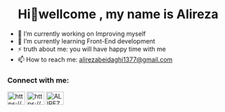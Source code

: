 <h1 align="center">Hi👋wellcome , my name is Alireza </h1>

- 🔭 I’m currently working on Improving myself
- 🌱 I’m currently learning Front-End development
-  ⚡ truth about me: you will have happy time with me 
- 📫 How to reach me: alirezabeidaghi1377@gmail.com


 <h3 align="left">Connect with me:</h3>
 <p align="left">
 <a href="https://www.linkedin.com/in/alireza-beydaghi-249104260/" target="blank"><img align="center" src="https://raw.githubusercontent.com/rahuldkjain/github-profile-readme-generator/master/src/images/icons/Social/linked-in-alt.svg" alt="https://www.linkedin.com/in/alireza/" height="30" width="40" /></a>
<a href="https://mail.google.com/mail/alirezabeidaghi1377@gmail.com" target="blank"><img align="center" src="https://user-images.githubusercontent.com/120295221/212459735-7324999c-17b1-450d-b1f6-f79cc74aa1c2.png" alt="https://mail.google.com/mail/alirezabeidaghi1377@gmail.com" height="30" width="40" /></a>
 <a href="https://www.instagram.com/a._liz_.a/" target="blank"><img align="center" src="https://user-images.githubusercontent.com/120295221/212439371-12494040-b8cf-4c86-8b68-c1237af6f8e6.png)](https://user-images.githubusercontent.com/120295221/212460337-ab7e606e-0c60-4f96-9188-e94a7c91e19d.jpg" alt="ALIREZA beydaghi" height="30" width="40" /></a>
</p>
